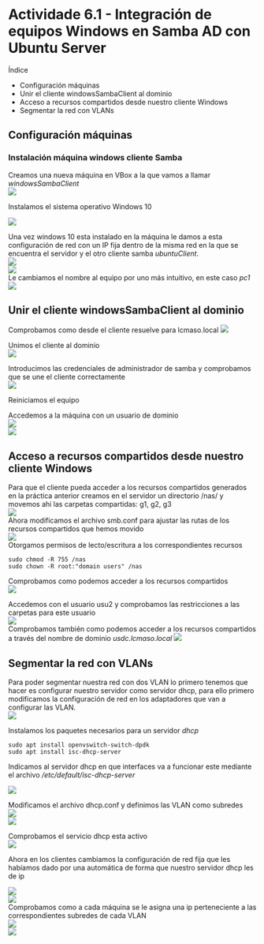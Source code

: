 # Actividade 6.1 - Integración de equipos Windows en Samba AD con Ubuntu Server

Índice
- Configuración máquinas
- Unir el cliente windowsSambaClient al dominio
- Acceso a recursos compartidos desde nuestro cliente Windows
- Segmentar la red con VLANs

## Configuración máquinas
### Instalación máquina windows cliente Samba
Creamos una nueva máquina en VBox a la que vamos a llamar *windowsSambaClient*  
![](img/windows1.png)  

Instalamos el sistema operativo Windows 10

![](img/windows2.png)  

Una vez windows 10 esta instalado en la máquina le damos a esta configuración de red con un IP fija dentro de la misma red en la que se encuentra el servidor y el otro cliente samba *ubuntuClient*.  
![](img/windows3.png)  
![](img/windowsip.png)  
Le cambiamos el nombre al equipo por uno más intuitivo, en este caso *pc1*  
![](img/windows4.png)  

## Unir el cliente windowsSambaClient al dominio 
Comprobamos como desde el cliente resuelve para lcmaso.local 
![](img/ws.png)  

Unimos el cliente al dominio  
![](img/ws2.png)  

Introducimos las credenciales de administrador de samba y comprobamos que se une el cliente correctamente  
![](img/ws3.png)  

Reiniciamos el equipo 

Accedemos a la máquina con un usuario de dominio  
![](img/ws4.png)   
![](img/ws5.png)   

## Acceso a recursos compartidos desde nuestro cliente Windows
Para que el cliente pueda acceder a los recursos compartidos generados en la práctica anterior creamos en el servidor un directorio /nas/ y movemos ahí las carpetas compartidas: g1, g2, g3  
![](img/comp1.png)  
Ahora modificamos el archivo smb.conf para ajustar las rutas de los recursos compartidos que hemos movido  
![](img/comp2.png)   
Otorgamos permisos de lecto/escritura a los correspondientes recursos   
~~~
sudo chmod -R 755 /nas
sudo chown -R root:"domain users" /nas
~~~

Comprobamos como podemos acceder a los recursos compartidos  
![](img/comp3.png)  

Accedemos con el usuario usu2 y comprobamos las restricciones a las carpetas para este usuario   
![](img/comp4.png)  
Comprobamos también como podemos acceder a los recursos compartidos a través del nombre de dominio *usdc.lcmaso.local*
![](img/comp5dns.png)  


## Segmentar la red con VLANs
Para poder segmentar nuestra red con dos VLAN lo primero tenemos que hacer es configurar nuestro servidor como servidor dhcp, para ello primero modificamos la configuración de red en los adaptadores que van a configurar las VLAN.  
![](img/vlan1.png)  

Instalamos los paquetes necesarios para un servidor *dhcp*
~~~
sudo apt install openvswitch-switch-dpdk
sudo apt install isc-dhcp-server
~~~

Indicamos al servidor dhcp en que interfaces va a funcionar este mediante el archivo */etc/default/isc-dhcp-server*

![](img/vlan2.png)  

Modificamos el archivo dhcp.conf y definimos las VLAN como subredes   
![](img/vlan3.png)  
![](img/vlan4.png)  

Comprobamos el servicio dhcp esta activo  
![](img/vlan5.png)  

Ahora en los clientes cambiamos la configuración de red fija que les habíamos dado por una automática de forma que nuestro servidor dhcp les de ip  

![](img/vlan6.png)  
![](img/vlan8.png)  
Comprobamos como a cada máquina se le asigna una ip perteneciente a las correspondientes subredes de cada VLAN  
![](img/vlan7.png)  
![](img/vlan9.png)  




